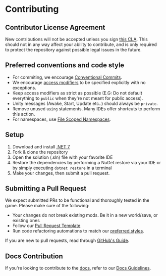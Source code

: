 # Contributing

## Contributor License Agreement
New contributions will not be accepted unless you sign [this CLA](CLA.md). This should not in any way affect your ability to contribute, and is only required to protect the repository against possible legal issues in the future.

## Preferred conventions and code style
* For commiting, we encourage [Conventional Commits](https://www.conventionalcommits.org/en/v1.0.0/#summary).
* We encourage [access modifiers](https://learn.microsoft.com/en-us/dotnet/csharp/programming-guide/classes-and-structs/access-modifiers) to be specified explicitly with no exceptions.
* Keep access modifiers as strict as possible (E.G: Do not default everything to `public` when they're not meant for public access).
* Unity messages (Awake, Start, Update etc..) should always be `private`.
* Remove unused `using` statements. Many IDEs offer shortcuts to perform this action.
* For namespaces, use [File Scoped Namespaces](https://learn.microsoft.com/en-us/dotnet/csharp/language-reference/proposals/csharp-10.0/file-scoped-namespaces).

## Setup
1. Download and install [.NET 7](https://dotnet.microsoft.com/en-us/download/dotnet/7.0)
2. Fork & clone the repository
3. Open the solution (.sln) file with your favorite IDE
4. Restore the dependencies by performing a NuGet restore via your IDE or by simply executing `dotnet restore` in a terminal
5. Make your changes, then submit a pull request.

## Submitting a Pull Request
We expect submitted PRs to be functional and thoroughly tested in the game. Please make sure of the following:
* Your changes do not break existing mods. Be it in a new world/save, or existing ones
* Follow our [Pull Request Template](.github/PULL_REQUEST_TEMPLATE.md)
* Run code refactoring automations to match our [preferred styles](#preferred-conventions-and-code-style).

If you are new to pull requests, read through [GitHub's Guide](https://docs.github.com/en/pull-requests/collaborating-with-pull-requests/proposing-changes-to-your-work-with-pull-requests/about-pull-requests).

## Docs Contribution
If you're looking to contribute to the [docs](https://subnauticamodding.github.io/Nautilus), refer to our [Docs Guidelines](Nautilus/Documentation/README.md).

